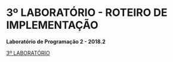 # 3º LABORATÓRIO - ROTEIRO DE IMPLEMENTAÇÃO

**Laboratório de Programação 2 - 2018.2**

[3º LABORATÓRIO](https://docs.google.com/document/d/e/2PACX-1vSJ_BnbpOiw_4WYMerB4hnJdQP_x7zmlr3emn7doR5gxA2Nj-mDbIDyhufQ-OI2DgfOe4v67CF1BCYO/pub "3º LABORATÓRIO")
